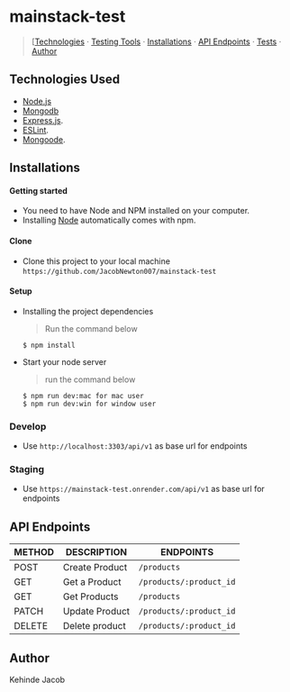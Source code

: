 # mainstack-test

> [[Technologies](#technologies-used) &middot; [Testing Tools](#testing-tools) &middot; [Installations](#installations) &middot; [API Endpoints](#api-endpoints) &middot; [Tests](#tests) &middot; [Author](#author)


## Technologies Used

[node]: (https://nodejs.org)

- [Node.js](node)
- [Mongodb](node)
- [Express.js](https://expressjs.com).
- [ESLint](https://eslint.org/).
- [Mongoode](https://www.npmjs.com/package/mongoose).



## Installations

#### Getting started

- You need to have Node and NPM installed on your computer.
- Installing [Node](node) automatically comes with npm.

#### Clone

- Clone this project to your local machine `https://github.com/JacobNewton007/mainstack-test`

#### Setup

- Installing the project dependencies
  > Run the command below
  ```shell
  $ npm install
  ```
- Start your node server
  > run the command below
  ```shell
  $ npm run dev:mac for mac user
  $ npm run dev:win for window user
  ```
### Develop
- Use `http://localhost:3303/api/v1` as base url for endpoints
### Staging
- Use `https://mainstack-test.onrender.com/api/v1` as base url for endpoints

## API Endpoints

| METHOD | DESCRIPTION                             | ENDPOINTS                 |
| ------ | --------------------------------------- | ------------------------- |
| POST   | Create Product                           | `/products`    |
| GET   | Get a Product                            | `/products/:product_id`      |
| GET    | Get Products                            | `/products`|
| PATCH    | Update Product                              | `/products/:product_id`         |
| DELETE   | Delete product                        | `/products/:product_id`    |



## Author

   Kehinde Jacob
